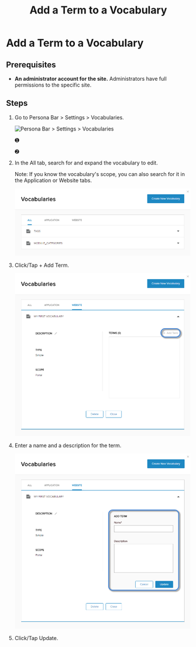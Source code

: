 ﻿---
uid: add-term-to-vocabulary
locale: en
title: Add a Term to a Vocabulary
dnnversion: 09.02.00
related-topics: create-vocabulary,edit-vocabulary,delete-vocabulary,edit-term-in-vocabulary,delete-term-from-vocabulary
---

# Add a Term to a Vocabulary

## Prerequisites

*   **An administrator account for the site.** Administrators have full permissions to the specific site.

## Steps

1.  Go to Persona Bar \> Settings \> Vocabularies.
    
    ![Persona Bar > Settings > Vocabularies](/images/scr-pbar-host-Settings-E91.png)
    
    ➊
    
    ➋
    
2.  In the All tab, search for and expand the vocabulary to edit.
    
    Note: If you know the vocabulary's scope, you can also search for it in the Application or Website tabs.
    
      
    
    ![](/images/scr-vocabularies-list-E91.png)
    
      
    
3.  Click/Tap \+ Add Term.
    
      
    
    ![](/images/scr-vocabularies-edit-vocab-add-term-btn-E91.png)
    
      
    
4.  Enter a name and a description for the term.
    
      
    
    ![](/images/scr-vocabularies-edit-vocab-add-term-E91.png)
    
      
    
5.  Click/Tap Update.
